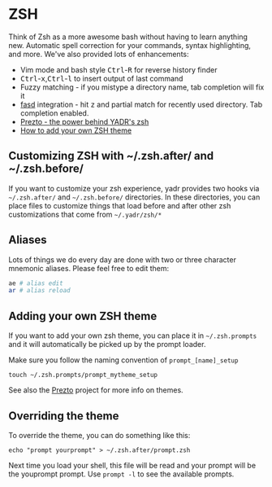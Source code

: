 # ZSH

Think of Zsh as a more awesome bash without having to learn anything new.
Automatic spell correction for your commands, syntax highlighting, and more.
We've also provided lots of enhancements:

* Vim mode and bash style <kbd>Ctrl</kbd>-<kbd>R</kbd> for reverse history finder
* <kbd>Ctrl</kbd>-<kbd>x</kbd>,<kbd>Ctrl</kbd>-<kbd>l</kbd> to insert output of last command
* Fuzzy matching - if you mistype a directory name, tab completion will fix it
* [fasd](https://github.com/clvv/fasd) integration - hit <kbd>z</kbd> and partial match for recently used directory. Tab completion enabled.
* [Prezto - the power behind YADR's zsh](http://github.com/sorin-ionescu/prezto)
* [How to add your own ZSH theme](doc/zsh/themes.md)

## Customizing ZSH with ~/.zsh.after/ and ~/.zsh.before/

If you want to customize your zsh experience, yadr provides two hooks via `~/.zsh.after/` and `~/.zsh.before/` directories.
In these directories, you can place files to customize things that load before and after other zsh customizations that come from `~/.yadr/zsh/*`

## Aliases

Lots of things we do every day are done with two or three character mnemonic aliases. Please feel free to edit them:

```bash
ae # alias edit
ar # alias reload
```

## Adding your own ZSH theme

If you want to add your own zsh theme, you can place it in `~/.zsh.prompts` and it will automatically be picked up by the prompt loader.

Make sure you follow the naming convention of `prompt_[name]_setup`

```
touch ~/.zsh.prompts/prompt_mytheme_setup
```

See also the [Prezto](https://github.com/sorin-ionescu/prezto) project for more info on themes.

## Overriding the theme

To override the theme, you can do something like this:

```
echo "prompt yourprompt" > ~/.zsh.after/prompt.zsh
```

Next time you load your shell, this file will be read and your prompt will be the youprompt prompt. Use `prompt -l` to see the available prompts.
